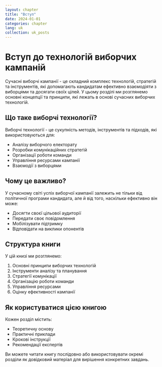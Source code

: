 ```yaml
---
layout: chapter
title: "Вступ"
date: 2024-01-01
categories: chapter
lang: uk
collection: uk_posts
---
```


# Вступ до технологій виборчих кампаній

Сучасні виборчі кампанії - це складний комплекс технологій, стратегій та інструментів, які допомагають кандидатам ефективно взаємодіяти з виборцями та досягати своїх цілей. У цьому розділі ми розглянемо основні концепції та принципи, які лежать в основі сучасних виборчих технологій.

## Що таке виборчі технології?

Виборчі технології - це сукупність методів, інструментів та підходів, які використовуються для:
- Аналізу виборчого електорату
- Розробки комунікаційних стратегій
- Організації роботи команди
- Управління ресурсами кампанії
- Взаємодії з виборцями

## Чому це важливо?

У сучасному світі успіх виборчої кампанії залежить не тільки від політичної програми кандидата, але й від того, наскільки ефективно він може:
- Досягти своєї цільової аудиторії
- Передати своє повідомлення
- Мобілізувати підтримку
- Відповідати на виклики опонентів

## Структура книги

У цій книзі ми розглянемо:
1. Основні принципи виборчих технологій
2. Інструменти аналізу та планування
3. Стратегії комунікації
4. Організацію роботи команди
5. Управління ресурсами
6. Оцінку ефективності кампанії

## Як користуватися цією книгою

Кожен розділ містить:
- Теоретичну основу
- Практичні приклади
- Крокові інструкції
- Рекомендації експертів

Ви можете читати книгу послідовно або використовувати окремі розділи як довідковий матеріал для вирішення конкретних завдань. 